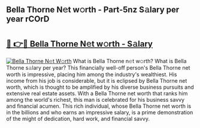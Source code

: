 ## Bella Thorne N𝚎t w𝚘rth - Part-5nz S𝚊lary per year rCOrD

# <h2><a href="http://gc2abs.nevu.top/?p=Bella+Thorne">🔗 👉🔴 Bella Thorne N𝚎t w𝚘rth - S𝚊lary</a></h2>

[![Bella Thorne N𝚎t W𝚘rth](https://i.imgur.com/Oavwk0R.jpeg)](http://gc2abs.nevu.top/?p=Bella+Thorne)
What is Bella Thorne n𝚎t w𝚘rth? What is Bella Thorne s𝚊lary per year?
This financially well-off person's Bella Thorne net worth is impressive, placing him among the industry's wealthiest. His income from his job is considerable, but it is eclipsed by Bella Thorne net worth, which is thought to be amplified by his diverse business pursuits and extensive real estate assets. With a Bella Thorne net worth that ranks him among the world's richest, this man is celebrated for his business savvy and financial acumen. This rich individual, whose Bella Thorne net worth is in the billions and who earns an impressive salary, is a prime demonstration of the might of dedication, hard work, and financial savvy.
